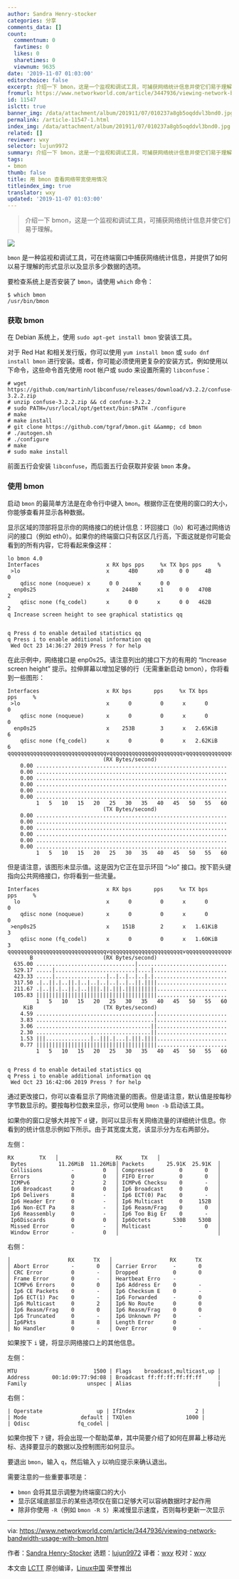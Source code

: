 ```yaml
---
author: Sandra Henry-stocker
categories: 分享
comments_data: []
count:
  commentnum: 0
  favtimes: 0
  likes: 0
  sharetimes: 0
  viewnum: 9635
date: '2019-11-07 01:03:00'
editorchoice: false
excerpt: 介绍一下 bmon，这是一个监视和调试工具，可捕获网络统计信息并使它们易于理解。
fromurl: https://www.networkworld.com/article/3447936/viewing-network-bandwidth-usage-with-bmon.html
id: 11547
islctt: true
banner_img: /data/attachment/album/201911/07/010237a8gb5oqddvl3bnd0.jpg
permalink: /article-11547-1.html
index_img: /data/attachment/album/201911/07/010237a8gb5oqddvl3bnd0.jpg.thumb.jpg
related: []
reviewer: wxy
selector: lujun9972
summary: 介绍一下 bmon，这是一个监视和调试工具，可捕获网络统计信息并使它们易于理解。
tags:
- bmon
thumb: false
title: 用 bmon 查看网络带宽使用情况
titleindex_img: true
translator: wxy
updated: '2019-11-07 01:03:00'
---
```



> 
> 介绍一下 bmon，这是一个监视和调试工具，可捕获网络统计信息并使它们易于理解。
> 
> 
> 


![](/data/attachment/album/201911/07/010237a8gb5oqddvl3bnd0.jpg)


`bmon` 是一种监视和调试工具，可在终端窗口中捕获网络统计信息，并提供了如何以易于理解的形式显示以及显示多少数据的选项。


要检查系统上是否安装了 `bmon`，请使用 `which` 命令：



```
$ which bmon
/usr/bin/bmon
```

### 获取 bmon


在 Debian 系统上，使用 `sudo apt-get install bmon` 安装该工具。


对于 Red Hat 和相关发行版，你可以使用 `yum install bmon` 或 `sudo dnf install bmon` 进行安装。或者，你可能必须使用更复杂的安装方式，例如使用以下命令，这些命令首先使用 root 帐户或 sudo 来设置所需的 `libconfuse`：



```
# wget https://github.com/martinh/libconfuse/releases/download/v3.2.2/confuse-3.2.2.zip
# unzip confuse-3.2.2.zip && cd confuse-3.2.2
# sudo PATH=/usr/local/opt/gettext/bin:$PATH ./configure
# make
# make install
# git clone https://github.com/tgraf/bmon.git &&ammp; cd bmon
# ./autogen.sh
# ./configure
# make
# sudo make install
```

前面五行会安装 `libconfuse`，而后面五行会获取并安装 `bmon` 本身。


### 使用 bmon


启动 `bmon` 的最简单方法是在命令行中键入 `bmon`。根据你正在使用的窗口的大小，你能够查看并显示各种数据。


显示区域的顶部将显示你的网络接口的统计信息：环回接口（lo）和可通过网络访问的接口（例如 eth0）。如果你的终端窗口只有区区几行高，下面这就是你可能会看到的所有内容，它将看起来像这样：



```
lo bmon 4.0
Interfaces                     x RX bps pps     %x TX bps pps     %
 >lo                           x      4B0      x0     0 0     4B        0
    qdisc none (noqueue) x      0 0      x      0 0
  enp0s25                      x    244B0      x1     0 0   470B        2
    qdisc none (fq_codel)      x      0 0      x      0 0   462B        2
q Increase screen height to see graphical statistics qq


q Press d to enable detailed statistics qq
q Press i to enable additional information qq
 Wed Oct 23 14:36:27 2019 Press ? for help
```

在此示例中，网络接口是 enp0s25。请注意列出的接口下方的有用的 “Increase screen height” 提示。拉伸屏幕以增加足够的行（无需重新启动 bmon），你将看到一些图形：



```
Interfaces                     x RX bps       pps     %x TX bps       pps     %
 >lo                           x      0         0      x      0         0
    qdisc none (noqueue)       x      0         0      x      0         0
  enp0s25                      x    253B        3      x   2.65KiB      6
    qdisc none (fq_codel)      x      0         0      x   2.62KiB      6
qqqqqqqqqqqqqqqqqqqqqqqqqqqqqqqvqqqqqqqqqqqqqqqqqqqqqqqvqqqqqqqqqqqqqqqqqqqqqqqqqqqqqq
                              (RX Bytes/second)
    0.00 ............................................................
    0.00 ............................................................
    0.00 ............................................................
    0.00 ............................................................
    0.00 ............................................................
    0.00 ............................................................
         1   5   10   15   20   25   30   35   40   45   50   55   60
                              (TX Bytes/second)
    0.00 ............................................................
    0.00 ............................................................
    0.00 ............................................................
    0.00 ............................................................
    0.00 ............................................................
    0.00 ............................................................
         1   5   10   15   20   25   30   35   40   45   50   55   60
```

但是请注意，该图形未显示值。这是因为它正在显示环回 “>lo” 接口。按下箭头键指向公共网络接口，你将看到一些流量。



```
Interfaces                     x RX bps       pps     %x TX bps       pps     %
  lo                           x      0         0      x      0         0
    qdisc none (noqueue)       x      0         0      x      0         0
 >enp0s25                      x    151B        2      x   1.61KiB      3
    qdisc none (fq_codel)      x      0         0      x   1.60KiB      3
qqqqqqqqqqqqqqqqqqqqqqqqqqqqqqqvqqqqqqqqqqqqqqqqqqqqqqqvqqqqqqqqqqqqqqqqqqqqqqqqqqqqqqqqqq
       B                      (RX Bytes/second)
  635.00 ...............................|............................
  529.17 .....|.........................|....|.......................
  423.33 .....|................|..|..|..|..|.|.......................
  317.50 .|..||.|..||.|..|..|..|..|..|..||.||||......................
  211.67 .|..||.|..||.|..||||.||.|||.||||||||||......................
  105.83 ||||||||||||||||||||||||||||||||||||||......................
         1   5   10   15   20   25   30   35   40   45   50   55   60
     KiB                      (TX Bytes/second)
    4.59 .....................................|......................
    3.83 .....................................|......................
    3.06 ....................................||......................
    2.30 ....................................||......................
    1.53 |||..............|..|||.|...|.|||.||||......................
    0.77 ||||||||||||||||||||||||||||||||||||||......................
         1   5   10   15   20   25   30   35   40   45   50   55   60


q Press d to enable detailed statistics qq
q Press i to enable additional information qq
 Wed Oct 23 16:42:06 2019 Press ? for help
```

通过更改接口，你可以查看显示了网络流量的图表。但是请注意，默认值是按每秒字节数显示的。要按每秒位数来显示，你可以使用 `bmon -b` 启动该工具。


如果你的窗口足够大并按下 `d` 键，则可以显示有关网络流量的详细统计信息。你看到的统计信息示例如下所示。由于其宽度太宽，该显示分为左右两部分。


左侧：



```
RX        TX   │                  RX      TX   │
 Bytes          11.26MiB  11.26MiB│ Packets       25.91K  25.91K  │
 Collisions         -         0   │ Compressed        0       0   │
 Errors             0         0   │ FIFO Error        0       0   │
 ICMPv6             2         2   │ ICMPv6 Checksu    0       -   │
 Ip6 Broadcast      0         0   │ Ip6 Broadcast     0       0   │
 Ip6 Delivers       8         -   │ Ip6 ECT(0) Pac    0       -   │
 Ip6 Header Err     0         -   │ Ip6 Multicast     0     152B  │
 Ip6 Non-ECT Pa     8         -   │ Ip6 Reasm/Frag    0       0   │
 Ip6 Reassembly     0         -   │ Ip6 Too Big Er    0       -   │
 Ip6Discards        0         0   │ Ip6Octets       530B    530B  │
 Missed Error       0         -   │ Multicast         -       0   │
 Window Error       -         0   │                               │
```

右侧：



```
│                  RX      TX   │                  RX      TX
│ Abort Error       -       0   │ Carrier Error     -       0
│ CRC Error         0       -   │ Dropped           0       0
│ Frame Error       0       -   │ Heartbeat Erro    -
│ ICMPv6 Errors     0       0   │ Ip6 Address Er    0       -
│ Ip6 CE Packets    0       -   │ Ip6 Checksum E    0       -
│ Ip6 ECT(1) Pac    0       -   │ Ip6 Forwarded     -       0
│ Ip6 Multicast     0       2   │ Ip6 No Route      0       0
│ Ip6 Reasm/Frag    0       0   │ Ip6 Reasm/Frag    0       0
│ Ip6 Truncated     0       -   │ Ip6 Unknown Pr    0       -
│ Ip6Pkts           8       8   │ Length Error      0
│ No Handler        0       -   │ Over Error        0       -
```

如果按下 `i` 键，将显示网络接口上的其他信息。


左侧：



```
MTU                        1500 | Flags    broadcast,multicast,up |
Address       00:1d:09:77:9d:08 | Broadcast ff:ff:ff:ff:ff:ff     |
Family                   unspec | Alias                           |
```

右侧：



```
| Operstate                 up | IfIndex                   2 |
| Mode                 default | TXQlen                 1000 |
| Qdisc               fq_codel |
```

如果你按下 `?` 键，将会出现一个帮助菜单，其中简要介绍了如何在屏幕上移动光标、选择要显示的数据以及控制图形如何显示。


要退出 `bmon`，输入 `q`，然后输入 `y` 以响应提示来确认退出。


需要注意的一些重要事项是：


* `bmon` 会将其显示调整为终端窗口的大小
* 显示区域底部显示的某些选项仅在窗口足够大可以容纳数据时才起作用
* 除非你使用 `-R`（例如 `bmon -R 5`）来减慢显示速度，否则每秒更新一次显示




---


via: <https://www.networkworld.com/article/3447936/viewing-network-bandwidth-usage-with-bmon.html>


作者：[Sandra Henry-Stocker](https://www.networkworld.com/author/Sandra-Henry_Stocker/) 选题：[lujun9972](https://github.com/lujun9972) 译者：[wxy](https://github.com/wxy) 校对：[wxy](https://github.com/wxy)


本文由 [LCTT](https://github.com/LCTT/TranslateProject) 原创编译，[Linux中国](https://linux.cn/) 荣誉推出